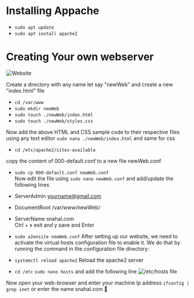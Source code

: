 # Installing Appache

* `sudo apt update`
* `sudo apt install apache2`

# Creating Your own webserver 

![Website](https://github.com/snahal04/Site-Reliability-Engineer/assets/77937488/cf758c12-1fa1-426c-b837-3445e7177fb4)

Create a directory with any name let say "newWeb" and create a new "index.html" file 
* `cd /var/www`
* `sudo mkdir newWeb`
* `sudo touch ./newWeb/index.html`
* `sudo touch ./newWeb/styles.css` <br>

Now add the above HTML and CSS sample code to their respective files using any text editor `sudo nano ./newWeb/index.html` and same for css

* `cd /etc/apache2/sites-available`

copy the content of 000-default.conf to a new file newWeb.conf

* `sudo cp 000-default.conf newWeb.conf`
<br>Now edit the file using `sudo nano newWeb.conf` and add/update the following lines

* ServerAdmin yourname@gmail.com
* DocumentRoot /var/www/newWeb/
* ServerName snahal.com <br>
Ctrl + x exit and y save and Enter

* `sudo a2ensite newWeb.conf`  After setting up our website, we need to activate the virtual hosts configuration file to enable it. We do that by running the command in the configuration file directory:
* `systemctl reload apache2` Reload the apache2 server

* `cd /etc` `sudo nano hosts` and add the following line
![/etc/hosts file ](https://github.com/snahal04/Site-Reliability-Engineer/assets/77937488/0e606d94-cb57-4fe7-b013-1d4b26da9cb8)


Now open your web-browser and enter your machine Ip address `ifconfig | grep inet` or enter the name snahal.com 🌟
